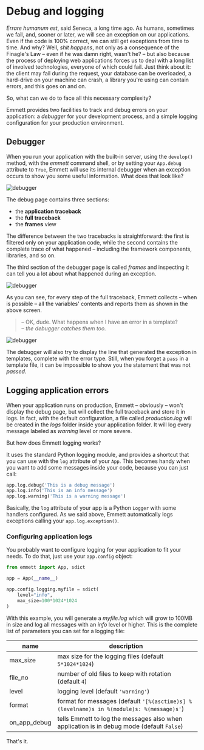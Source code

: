 Debug and logging
=================

*Errare humanum est*, said Seneca, a long time ago. As humans, sometimes we fail, and, sooner or later, we will see an exception on our applications. Even if the code is 100% correct, we can still get exceptions from time to time. And why? Well, *shit happens*, not only as a consequence of the Finagle's Law – even if he was damn right, wasn't he? – but also because the process of deploying web applications forces us to deal with a long list of involved technologies, everyone of which could fail. Just think about it: the client may fail during the request, your database can be overloaded, a hard-drive on your machine can crash, a library you're using can contain errors, and this goes on and on.

So, what can we do to face all this necessary complexity?   

Emmett provides two facilities to track and debug errors on your application:
a *debugger* for your development process, and a simple logging configuration
for your production environment.

Debugger
--------
When you run your application with the built-in server, using the `develop()` method,
with the *emmett* command shell, or by setting your `App.debug` attribute to `True`,
Emmett will use its internal debugger when an exception occurs to show you
some useful information. What does that look like?

![debugger](http://weppy.org/static/debug.png)

The debug page contains three sections:

- the **application traceback**   
- the **full traceback**   
- the **frames** view

The difference between the two tracebacks is straightforward: the first is
filtered only on your application code, while the second contains 
the complete trace of what happened – including the framework components,
libraries, and so on.

The third section of the debugger page is called *frames* and inspecting it can
tell you a lot about what happened during an exception.

![debugger](http://weppy.org/static/debug_frames.png)

As you can see, for every step of the full traceback, Emmett collects – 
when is possible – all the variables' contents and reports them as shown
in the above screen.

> – OK, dude. What happens when I have an error in a template?   
> – *the debugger catches them too.*

![debugger](http://weppy.org/static/debug_template.png)

The debugger will also try to display the line that generated the exception
in templates, complete with the error type. Still, when you forget a `pass`
in a template file, it can be impossible to show you the statement
that was not *passed*.

Logging application errors
--------------------------
When your application runs on production, Emmett – obviously – 
won't display the debug page, but will collect the full traceback 
and store it in logs. In fact, with the default configuration, 
a file called *production.log* will be created in the *logs* folder 
inside your application folder. It will log every message labeled as 
*warning* level or more severe.

But how does Emmett logging works?   

It uses the standard Python logging module, and provides a shortcut
that you can use with the `log` attribute of your `App`. This becomes handy when
you want to add some messages inside your code, because you can just call:

```python
app.log.debug('This is a debug message')
app.log.info('This is an info message')
app.log.warning('This is a warning message')
```

Basically, the `log` attribute of your app is a Python `Logger` with some handlers
configured. As we said above, Emmett automatically logs exceptions calling your `app.log.exception()`.

### Configuring application logs
You probably want to configure logging for your application to fit your needs.
To do that, just use your `app.config` object:

```python
from emmett import App, sdict

app = App(__name__)

app.config.logging.myfile = sdict(
    level="info",
    max_size=100*1024*1024
)
```

With this example, you will generate a *myfile.log* which will grow to 100MB
in size and log all messages with an *info* level or higher. This is the complete
list of parameters you can set for a logging file:

| name | description |
| --- | --- |
| max_size | max size for the logging files (default `5*1024*1024`) |
| file_no | number of old files to keep with rotation (default `4`) |
| level | logging level (default `'warning'`) |
| format | format for messages (default `'[%(asctime)s] %(levelname)s in %(module)s: %(message)s'`) |
| on\_app\_debug | tells Emmett to log the messages also when application is in debug mode (default `False`) |

That's it.
